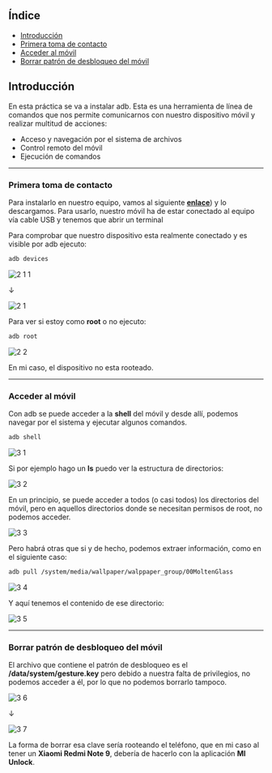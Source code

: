 ## Índice

- [Introducción](#introducción)
- [Primera toma de contacto](#primera-toma-de-contacto)
- [Acceder al móvil](#acceder-al-móvil)
- [Borrar patrón de desbloqueo del móvil](#borrar-patrón-de-desbloqueo-del-móvil)

## Introducción
En esta práctica se va a instalar adb. 
Esta es una herramienta de línea de comandos que nos permite comunicarnos con nuestro dispositivo móvil y realizar multitud de acciones: 

- Acceso y navegación por el sistema de archivos 
- Control remoto del móvil 
- Ejecución de comandos

---

### Primera toma de contacto
Para instalarlo en nuestro equipo, vamos al siguiente [**enlace**](https://developer.android.com/tools/releases/platform-tools?hl=es-419#downloads)) y lo descargamos.
Para usarlo, nuestro móvil ha de estar conectado al equipo vía cable USB y tenemos que abrir un terminal

Para comprobar que nuestro dispositivo esta realmente conectado y es visible por adb ejecuto:

```bash
adb devices
```

![2 1 1](https://github.com/user-attachments/assets/162658ba-caba-4a6f-b32d-329d7e10e6a8)


↓

![2 1](https://github.com/user-attachments/assets/02b5beb6-646c-482e-bc96-41db392408c1)



Para ver si estoy como **root** o no ejecuto:

```bash
adb root
```

![2 2](https://github.com/user-attachments/assets/9e4ff9e5-e3b2-4eb4-b8ee-d5be26a83fb0)



En mi caso, el dispositivo no esta rooteado.

---

### Acceder al móvil

Con adb se puede acceder a la **shell** del móvil y desde allí, podemos navegar por el sistema y ejecutar algunos comandos.

```bash
adb shell
```

![3 1](https://github.com/user-attachments/assets/5f05fcfa-092b-478f-93bb-36ce61634ae4)



Si por ejemplo hago un **ls** puedo ver la estructura de directorios:


![3 2](https://github.com/user-attachments/assets/7417fa74-d3c8-4ff6-ad8d-a1a4c88cde2b)



En un principio, se puede acceder a todos (o casi todos) los directorios del móvil, pero en aquellos directorios donde se necesitan permisos de root, no podemos acceder.

![3 3](https://github.com/user-attachments/assets/8c42930b-756c-4384-8054-e38e5a42c477)


Pero habrá otras que si y de hecho, podemos extraer información, como en el siguiente caso:

```bash
adb pull /system/media/wallpaper/walppaper_group/00MoltenGlass
```

![3 4](https://github.com/user-attachments/assets/53dd243a-d5fd-4f19-8c53-5b27c9ca1b92)


Y aquí tenemos el contenido de ese directorio:

![3 5](https://github.com/user-attachments/assets/ad80516f-2eaa-4692-bc38-6f1ac1fe2ca5)


---

### Borrar patrón de desbloqueo del móvil

El archivo que contiene el patrón de desbloqueo es el **/data/system/gesture.key** pero debido a nuestra falta de privilegios, no podemos acceder a él, por lo que no podemos borrarlo tampoco.

![3 6](https://github.com/user-attachments/assets/a5eb2d1b-4543-4746-8456-29bf1062f7c6)


↓

![3 7](https://github.com/user-attachments/assets/0ae3ad0e-4b53-451e-9f9a-628b13c1650f)


La forma de borrar esa clave sería rooteando el teléfono, que en mi caso al tener un **Xiaomi Redmi Note 9**, debería de hacerlo con la aplicación **MI Unlock**.


